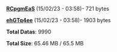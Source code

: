 [**RCpgmEaS**](/data/RCpgmEaS.txt) (15/02/23 - 03:58)- 721 bytes

[**ehGTq4ee**](/data/ehGTq4ee.txt) (15/02/23 - 03:58)- 1903 bytes

**Total Datas**: 9990

**Total Size**: 65.46 MB / 65.5 MB